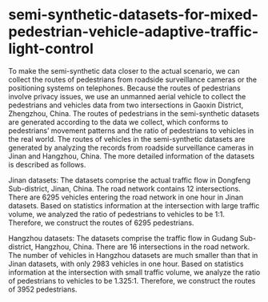 # semi-synthetic-datasets-for-mixed-pedestrian-vehicle-adaptive-traffic-light-control

To make the semi-synthetic data closer to the actual scenario, we can collect the routes of pedestrians from roadside surveillance cameras or the positioning systems on telephones. Because the routes of pedestrians involve privacy issues, we use an unmanned aerial vehicle to collect the pedestrians and vehicles data from two intersections in Gaoxin District, Zhengzhou, China. The routes of pedestrians in the semi-synthetic datasets are generated according to the data we collect, which conforms to pedestrians’ movement patterns and the ratio of pedestrians to vehicles in the real world. The routes of vehicles in the semi-synthetic datasets are generated by analyzing the records from roadside surveillance cameras in Jinan and Hangzhou, China.  The more detailed information of the datasets is described as follows.

Jinan datasets: The datasets comprise the actual traffic flow in Dongfeng Sub-district, Jinan, China. The road network contains 12 intersections. There are 6295 vehicles entering the road network in one hour in Jinan datasets. Based on statistics information at the intersection with large traffic volume, we analyzed the ratio of pedestrians to vehicles to be 1:1. Therefore, we construct the routes of 6295 pedestrians.

Hangzhou datasets: The datasets comprise the traffic flow in Gudang Sub-district, Hangzhou, China. There are 16 intersections in the road network. The number of vehicles in Hangzhou datasets are much smaller than that in Jinan datasets, with only 2983 vehicles in one hour. Based on statistics information at the intersection with small traffic volume, we analyze the ratio of pedestrians to vehicles to be 1.325:1. Therefore, we construct the routes of 3952 pedestrians.
